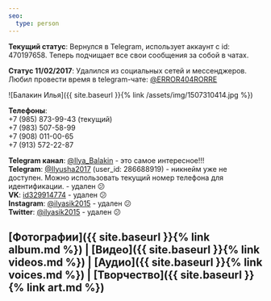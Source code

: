 ```yaml
---
seo:
  type: person
---
```


**Текущий статус**: Вернулся в Telegram, использует аккаунт с id: 470197658. Теперь подчищает все свои сообщения за собой в чатах.

**Статус 11/02/2017**: Удалился из социальных сетей и мессенджеров. Любил провести время в telegram-чате: [@ERROR404RORRE](https://t.me/joinchat/CE0hRTydM5AY9BrT4C1x7Q)

![Балакин Илья]({{ site.baseurl }}{% link /assets/img/1507310414.jpg  %})

**Телефоны**:  
+7 (985) 873-99-43 (текущий)  
+7 (983) 507-58-99  
+7 (908) 011-00-65  
+7 (913) 572-22-87  
  
**Telegram канал**: [@Ilya_Balakin](https://t.me/Ilya_Balakin) - это самое интересное!!!  
**Telegram**: [@Ilyusha2017](https://t.me/Ilyusha2017) (user_id: 286688919) - никнейм уже не доступен. Можно использовать текущий номер телефона для идентификации. - удален  :confused:  
**VK**: [id329914774](https://vk.com/id329914774) - удален  :confused:  
**Instagram**: [@ilyasik2015](https://www.instagram.com/ilyasik2015/) - удален  :confused:  
**Twitter**: [@ilyasik2015](https://twitter.com/ilyasik2015) - удален  :confused:  

## [Фотографии]({{ site.baseurl }}{% link album.md  %}) | [Видео]({{ site.baseurl }}{% link videos.md  %}) | [Аудио]({{ site.baseurl }}{% link voices.md  %}) | [Творчество]({{ site.baseurl }}{% link art.md  %})
